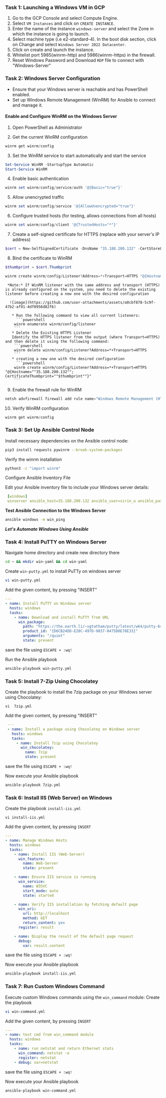 
### Task 1: Launching a Windows VM in GCP

1. Go to the GCP Console and select Compute Engine.
2. Select `VM Instances` and click on `CREATE INSTANCE`.
3. Enter the name of the instance `windows-server` and select the Zone in which the instance is going to launch.
4. Select machine type (i.e e2-standard-4). In the boot disk section, click on Change and select `Windows Server 2022 Datacenter`.
5. Click on create and launch the instance.
6. Whitelist port 5985(winrm-http) and 5986(winrm-https) in the firewall.
7. Reset Windows Password and Download `RDP` file to connect with "Windows-Server"

### Task 2: Windows Server Configuration

  * Ensure that your Windows server is reachable and has PowerShell enabled.
  * Set up Windows Remote Management (WinRM) for Ansible to connect and manage it.
    
#### Enable and Configure WinRM on the Windows Server

1. Open PowerShell as Administrator

2. Get the current WinRM configuration
 ```powershell
 winrm get winrm/config
 ```
3. Set the WinRM service to start automatically and start the service
  ```powershell
 Set-Service WinRM -StartupType Automatic
 Start-Service WinRM
 ```

4. Enable basic authentication  
  ```powershell
  winrm set winrm/config/service/auth '@{Basic="true"}'
 ```
5. Allow unencrypted traffic  
  ```powershell
 winrm set winrm/config/service '@{AllowUnencrypted="true"}'
 ```
6. Configure trusted hosts (for testing, allows connections from all hosts)
  ```powershell
 winrm set winrm/config/client '@{TrustedHosts="*"}'
 ```
7. Create a self-signed certificate for HTTPS (replace with your server's IP address)
  ```powershell
 $cert = New-SelfSignedCertificate -DnsName "35.188.200.132" -CertStoreLocation Cert:\LocalMachine\My
 ```
8. Bind the certificate to WinRM
  ```powershell
  $thumbprint = $cert.Thumbprint
  ```
  ```powershell
  winrm create winrm/config/Listener?Address=*+Transport=HTTPS "@{Hostname=""35.188.200.132""; CertificateThumbprint=""$thumbprint""}"
  ```
     *Note:* If WinRM listener with the same address and transport (HTTPS) is already configured on the system, you need to delete the existing listener before creating a new one with the desired configuration
   
      ![image](https://github.com/user-attachments/assets/a0cbf878-5c9f-47b2-af91-4df0956d82f6)
      
       * Run the following command to view all current listeners:
         ```powershell
        winrm enumerate winrm/config/listener
        ```
       * Delete the Existing HTTPS Listener
       Identify the HTTPS listener from the output (where Transport=HTTPS) and then delete it using the following command:
        ```powershell
        winrm delete winrm/config/Listener?Address=*+Transport=HTTPS
        ```
       * creating a new one with the desired configuration
         ```powershell
        winrm create winrm/config/Listener?Address=*+Transport=HTTPS "@{Hostname=""35.188.200.132""; CertificateThumbprint=""$thumbprint""}"
        ```
9. Enable the firewall rule for WinRM
  ```powershell
 netsh advfirewall firewall add rule name="Windows Remote Management (HTTPS-In)" dir=in action=allow protocol=TCP localport=5986
 ```
10. Verify WinRM configuration
  ```powershell
  winrm get winrm/config
  ```


### Task 3: Set Up Ansible Control Node
 Install necessary dependencies on the Ansible control node:

 ```bash
 pip3 install requests pywinrm --break-system-packages
 ```
 Verify the winrm installation
  ```bash
 python3 -c "import winrm"
 ```
 Configure Ansible Inventory File
 
 Edit your Ansible inventory file to include your Windows server details:

 ```yaml
  [windows]
  winserver ansible_host=35.188.200.132 ansible_user=sirin_a ansible_password=":PCj%u~E&72PW,P" ansible_port=5986 ansible_connection=winrm ansible_winrm_server_cert_validation=ignore ansible_winrm_transport=basic
```
**Test Ansible Connection to the Windows Server**
 ```bash
 ansible windows -m win_ping
```
***Let's Automate Windows Using Ansible***

### Task 4: Install PuTTY on Windows Server
 Navigate home directory and create new directory there
 ```bash
 cd ~ && mkdir win-yaml && cd win-yaml
 ```
 Create `win-putty.yml` to install PuTTy on windows server
 ```bash
 vi win-putty.yml
 ```
 Add the given content, by pressing "INSERT"
 ```yaml
 ---
 - name: Install PuTTY on Windows server
   hosts: windows
   tasks:
     - name: Download and install PuTTY from URL
       win_package:
         path: "https://the.earth.li/~sgtatham/putty/latest/w64/putty-64bit-0.81-installer.msi"
         product_id: "{D6CB24DD-E28C-497D-9837-0475D0E78E33}"
         arguments: "/quiet"
         state: present
 ```
 save the file using `ESCAPE + :wq!`
 
 Run the Ansible playbook
 ```bash
 ansible-playbook win-putty.yml
 ```
### Task 5: Install 7-Zip Using Chocolatey
 Create the playbook to install the 7zip package on your Windows server using Chocolatey:
 ```
 vi  7zip.yml
 ```
 Add the given content, by pressing "INSERT"
 ```yaml
  ---
  - name: Install a package using Chocolatey on Windows server
    hosts: windows
    tasks:
      - name: Install 7zip using Chocolatey
        win_chocolatey:
          name: 7zip
          state: present
 ```
 save the file using `ESCAPE + :wq!`
 
 Now execute your Ansible playbook 
 
 ```bash
 ansible-playbook 7zip.yml
 ```
### Task 6: Install IIS (Web Server) on Windows
 Create the playbook  `install-iis.yml`
 ```
 vi install-iis.yml
 ```
 Add the given content, by pressing `INSERT`
 ```yaml
 ---
 - name: Manage Windows Hosts
   hosts: windows
   tasks:
     - name: Install IIS (Web-Server)
       win_feature:
         name: Web-Server
         state: present
 
     - name: Ensure IIS service is running
       win_service:
         name: W3SVC
         start_mode: auto
         state: started
 
     - name: Verify IIS installation by fetching default page
       win_uri:
         url: http://localhost
         method: GET
         return_content: yes
       register: result
 
     - name: Display the result of the default page request
       debug:
         var: result.content
  ```
 
  save the file using `ESCAPE + :wq!`
  
  Now execute your Ansible playbook 
  ```bash
  ansible-playbook install-iis.yml
  ```
### Task 7: Run Custom Windows Command 
 Execute custom Windows commands using the `win_command` module:
 Create the playbook
 ```bash
 vi win-command.yml
 ```
  Add the given content, by pressing `INSERT`
 ```yaml
 ---
 - name: test cmd from win_command module
   hosts: windows
   tasks:
     - name: run netstat and return Ethernet stats
       win_command: netstat -e
       register: netstat
     - debug: var=netstat
 ```
  save the file using `ESCAPE + :wq!`
   
 Now execute your Ansible playbook 
 
 ```bash
 ansible-playbook win-command.yml
 ```
